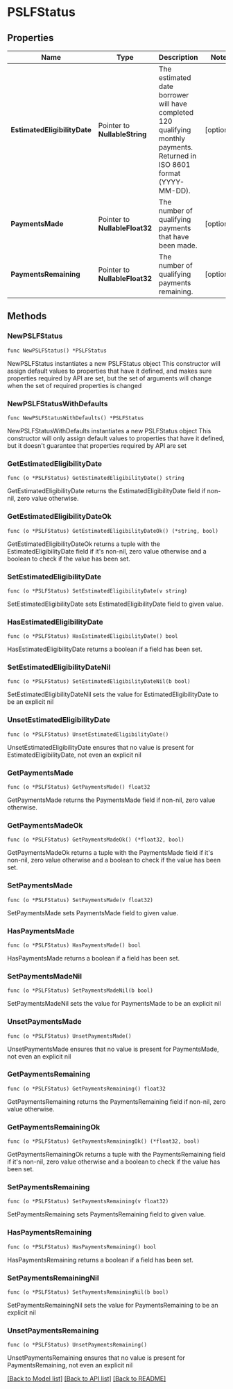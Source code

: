 # PSLFStatus

## Properties

Name | Type | Description | Notes
------------ | ------------- | ------------- | -------------
**EstimatedEligibilityDate** | Pointer to **NullableString** | The estimated date borrower will have completed 120 qualifying monthly payments. Returned in ISO 8601 format (YYYY-MM-DD). | [optional] 
**PaymentsMade** | Pointer to **NullableFloat32** | The number of qualifying payments that have been made. | [optional] 
**PaymentsRemaining** | Pointer to **NullableFloat32** | The number of qualifying payments remaining. | [optional] 

## Methods

### NewPSLFStatus

`func NewPSLFStatus() *PSLFStatus`

NewPSLFStatus instantiates a new PSLFStatus object
This constructor will assign default values to properties that have it defined,
and makes sure properties required by API are set, but the set of arguments
will change when the set of required properties is changed

### NewPSLFStatusWithDefaults

`func NewPSLFStatusWithDefaults() *PSLFStatus`

NewPSLFStatusWithDefaults instantiates a new PSLFStatus object
This constructor will only assign default values to properties that have it defined,
but it doesn't guarantee that properties required by API are set

### GetEstimatedEligibilityDate

`func (o *PSLFStatus) GetEstimatedEligibilityDate() string`

GetEstimatedEligibilityDate returns the EstimatedEligibilityDate field if non-nil, zero value otherwise.

### GetEstimatedEligibilityDateOk

`func (o *PSLFStatus) GetEstimatedEligibilityDateOk() (*string, bool)`

GetEstimatedEligibilityDateOk returns a tuple with the EstimatedEligibilityDate field if it's non-nil, zero value otherwise
and a boolean to check if the value has been set.

### SetEstimatedEligibilityDate

`func (o *PSLFStatus) SetEstimatedEligibilityDate(v string)`

SetEstimatedEligibilityDate sets EstimatedEligibilityDate field to given value.

### HasEstimatedEligibilityDate

`func (o *PSLFStatus) HasEstimatedEligibilityDate() bool`

HasEstimatedEligibilityDate returns a boolean if a field has been set.

### SetEstimatedEligibilityDateNil

`func (o *PSLFStatus) SetEstimatedEligibilityDateNil(b bool)`

 SetEstimatedEligibilityDateNil sets the value for EstimatedEligibilityDate to be an explicit nil

### UnsetEstimatedEligibilityDate
`func (o *PSLFStatus) UnsetEstimatedEligibilityDate()`

UnsetEstimatedEligibilityDate ensures that no value is present for EstimatedEligibilityDate, not even an explicit nil
### GetPaymentsMade

`func (o *PSLFStatus) GetPaymentsMade() float32`

GetPaymentsMade returns the PaymentsMade field if non-nil, zero value otherwise.

### GetPaymentsMadeOk

`func (o *PSLFStatus) GetPaymentsMadeOk() (*float32, bool)`

GetPaymentsMadeOk returns a tuple with the PaymentsMade field if it's non-nil, zero value otherwise
and a boolean to check if the value has been set.

### SetPaymentsMade

`func (o *PSLFStatus) SetPaymentsMade(v float32)`

SetPaymentsMade sets PaymentsMade field to given value.

### HasPaymentsMade

`func (o *PSLFStatus) HasPaymentsMade() bool`

HasPaymentsMade returns a boolean if a field has been set.

### SetPaymentsMadeNil

`func (o *PSLFStatus) SetPaymentsMadeNil(b bool)`

 SetPaymentsMadeNil sets the value for PaymentsMade to be an explicit nil

### UnsetPaymentsMade
`func (o *PSLFStatus) UnsetPaymentsMade()`

UnsetPaymentsMade ensures that no value is present for PaymentsMade, not even an explicit nil
### GetPaymentsRemaining

`func (o *PSLFStatus) GetPaymentsRemaining() float32`

GetPaymentsRemaining returns the PaymentsRemaining field if non-nil, zero value otherwise.

### GetPaymentsRemainingOk

`func (o *PSLFStatus) GetPaymentsRemainingOk() (*float32, bool)`

GetPaymentsRemainingOk returns a tuple with the PaymentsRemaining field if it's non-nil, zero value otherwise
and a boolean to check if the value has been set.

### SetPaymentsRemaining

`func (o *PSLFStatus) SetPaymentsRemaining(v float32)`

SetPaymentsRemaining sets PaymentsRemaining field to given value.

### HasPaymentsRemaining

`func (o *PSLFStatus) HasPaymentsRemaining() bool`

HasPaymentsRemaining returns a boolean if a field has been set.

### SetPaymentsRemainingNil

`func (o *PSLFStatus) SetPaymentsRemainingNil(b bool)`

 SetPaymentsRemainingNil sets the value for PaymentsRemaining to be an explicit nil

### UnsetPaymentsRemaining
`func (o *PSLFStatus) UnsetPaymentsRemaining()`

UnsetPaymentsRemaining ensures that no value is present for PaymentsRemaining, not even an explicit nil

[[Back to Model list]](../README.md#documentation-for-models) [[Back to API list]](../README.md#documentation-for-api-endpoints) [[Back to README]](../README.md)


